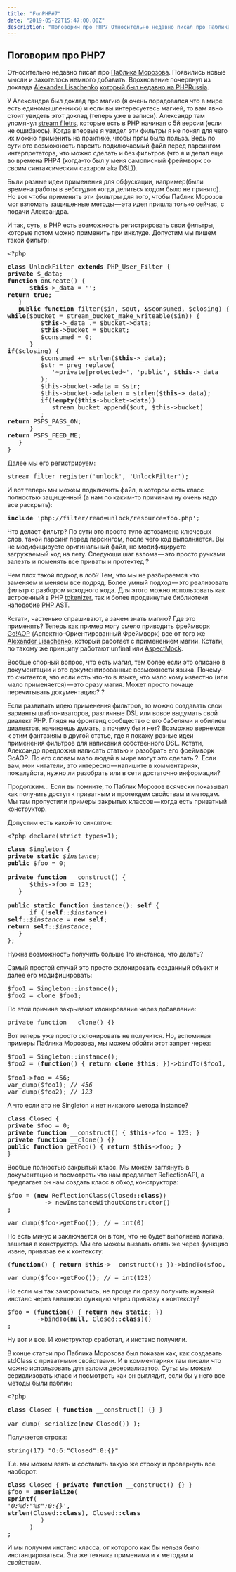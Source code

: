 ```yaml
---
title: "FunPHP#7"
date: "2019-05-22T15:47:00.00Z"
description: "Поговорим про PHP7 Относительно недавно писал про Паблика Морозова [https://medium.com/@frontman/php-access-to-private-and-prote"
---
```


<h2 id="-php7">Поговорим про PHP7</h2><!--kg-card-begin: html-->
<p>Относительно недавно писал про <a href="https://medium.com/@frontman/php-access-to-private-and-protected-b1028b974169" target="_blank" rel="noopener noreferrer">Паблика Морозова</a>. Появились новые мысли и захотелось немного добавить. Вдохновение почерпнул из доклада <a href="https://medium.com/u/bb77dc6767eb" target="_blank" rel="noopener noreferrer">Alexander Lisachenko</a> <a href="https://phprussia.ru/2019/abstracts/5151" target="_blank" rel="noopener noreferrer">который был недавно на PHPRussia</a>.</p>
<p>У Александра был доклад про магию (я очень порадовался что в мире есть единомышленники) и если вы интересуетесь магией, то вам явно стоит увидеть этот доклад (теперь уже в записи). Александр там упомянул <a href="https://www.php.net/manual/en/filters.php" target="_blank" rel="noopener noreferrer">stream filetrs</a>, которые есть в PHP начиная с 5й версии (если не ошибаюсь). Когда впервые я увидел эти фильтры я не понял для чего их можно применить на практике, чтобы прям была польза. Ведь по сути это возможность парсить подключаемый файл перед парсингом интерпретатора, что можно сделать и без фильтров (что я и делал еще во времена PHP4 (когда-то был у меня самописный фреймворк со своим синтаксическим сахаром aka DSL)).</p>
<p>Были разные идеи применения для обфускации, например(были времена работы в вебстудии когда делиться кодом было не принято). Но вот чтобы применить эти фильтры для того, чтобы Паблик Морозов мог взломать защищенные методы — эта идея пришла только сейчас, с подачи Александра.</p>
<p>И так, суть, в PHP есть возможность регистрировать свои фильтры, которые потом можно применить при инклуде. Допустим мы пишем такой фильтр:</p>
<pre>&lt;?php</pre>
<pre><strong>class</strong> UnlockFilter <strong>extends</strong> PHP_User_Filter {<br><strong>private</strong> $_data;<em><br></em><strong>function</strong> onCreate() {<br>      $<strong>this</strong>-&gt;_data = '';<br><strong>return</strong> <strong>true</strong>;<br>   }<br><strong>   public</strong> <strong>function</strong> filter($in, $out, <strong>&amp;</strong>$consumed, $closing) {<em><br></em><strong>while</strong>($bucket = stream_bucket_make_writeable($in)) {<br>         $<strong>this</strong>-&gt;_data .= $bucket-&gt;data;<br>         $<strong>this</strong>-&gt;bucket = $bucket;<br>         $consumed = 0;<br>      }<em><br></em><strong>if</strong>($closing) {<br>         $consumed += strlen($<strong>this</strong>-&gt;_data);<br>         $str = preg_replace(<br>            '~private|protected~', 'public', $<strong>this</strong>-&gt;_data<br>         );<br>         $this-&gt;bucket-&gt;data = $str;<br>         $this-&gt;bucket-&gt;datalen = strlen($<strong>this</strong>-&gt;_data);<br>         if(!<strong>empty</strong>($<strong>this</strong>-&gt;bucket-&gt;data))<br>            stream_bucket_append($out, $this-&gt;bucket)<br>         ;<br><strong>return</strong> PSFS_PASS_ON;<br>      }<br><strong>return</strong> PSFS_FEED_ME;<br>   }<br>}</pre>
<p>Далее мы его регистрируем:</p>
<pre>stream_filter_register('unlock', 'UnlockFilter');</pre>
<p>И вот теперь мы можем подключить файл, в котором есть класс полностью защищенный (а нам по каким-то причинам ну очень надо все раскрыть):</p>
<pre><strong>include</strong> 'php://filter/read=unlock/resource=foo.php';</pre>
<p>Что делает фильтр? По сути это просто тупо автозамена ключевых слов, такой парсинг перед парсингом, после чего код выполняется. Вы не модифицируете оригинальный файл, но модифицируете загружаемый код на лету. Следующи шаг взлома — это просто ручками залезть и поменять все приваты и протектед ?</p>
<p>Чем плох такой подход в лоб? Тем, что мы не разбираемся что заменяем и меняем все подряд. Более умный подход — это реализовать фильтр с разбором исходного кода. Для этого можно использовать как встроенный в PHP <a href="https://www.php.net/manual/ru/book.tokenizer.php" target="_blank" rel="noopener noreferrer">tokenizer</a>, так и более продвинутые библиотеки наподобие <a href="https://pecl.php.net/package/ast" target="_blank" rel="noopener noreferrer">PHP AST</a>.</p>
<p>Кстати, частенько спрашивают, а зачем знать магию? Где это применять? Теперь как пример могу смело приводить фреймворк <a href="https://github.com/goaop/framework" target="_blank" rel="noopener noreferrer">Go!AOP</a> (Аспектно-Ориентированный Фреймворк) все от того же <a href="https://medium.com/u/bb77dc6767eb" target="_blank" rel="noopener noreferrer">Alexander Lisachenko</a>, который работает с применением магии. Кстати, по такому же принципу работают unfinal или <a href="https://github.com/Codeception/AspectMock" target="_blank" rel="noopener noreferrer">AspectMock</a>.</p>
<p>Вообще спорный вопрос, что есть магия, тем более если это описано в документации и это документированные возможности языка. Почему-то считается, что если есть что-то в языке, что мало кому известно (или мало применяется) — это сразу магия. Может просто почаще перечитывать документацию? ?</p>
<p>Если развивать идею применения фильтров, то можно создавать свои варианты шаблонизаторов, различные DSL или вовсе выдумать свой диалект PHP. Глядя на фронтенд сообщество с его бабелями и обилием диалектов, начинаешь думать, а почему бы и нет? Возможно вернемся к этим фантазиям в другой статье, где я покажу разные идеи применения фильтров для написания собственного DSL. Кстати, Александр предложил написать статью и разобрать его фреймворк GoAOP. По его словам мало людей в мире могут это сделать ?. Если вам, мои читатели, это интересно — напишите в комментариях, пожалуйста, нужно ли разобрать или в сети достаточно информации?</p>
<p>Продолжим… Если вы помните, то Паблик Морозов всячески показывал как получить доступ к приватным и протекдем свойствам и методам. Мы там пропустили примеры закрытых классов — когда есть приватный конструктор.</p>
<p>Допустим есть какой-то синглтон:</p>
<pre>&lt;?php declare(strict_types=1);</pre>
<pre><strong>class</strong> Singleton {<br><strong>private</strong> <strong>static</strong> <em>$instance</em>;<br><strong>public</strong> $foo = 0;<br><br><strong>private</strong> <strong>function</strong> __construct() {<br>      $this-&gt;foo = 123;<br>   }<br><br><strong>public</strong> <strong>static</strong> <strong>function</strong> instance(): <strong>self</strong> {<br>      if (!<strong>self</strong>::<em>$instance</em>)<br><strong>self</strong>::<em>$instance </em>= <strong>new</strong> <strong>self</strong>;<br><strong>return</strong> <strong>self</strong>::<em>$instance</em>;<br>   }<br>};</pre>
<p>Нужна возможность получить больше 1го инстанса, что делать?</p>
<p>Самый простой случай это просто склонировать созданный объект и далее его модифицировать:</p>
<pre>$foo1 = Singleton::instance();<br>$foo2 = clone $foo1;</pre>
<p>По этой причине закрывают клонирование через добавление:</p>
<pre>private function __clone() {}</pre>
<p>Вот теперь уже просто склонировать не получится. Но, вспоминая примеры Паблика Морозова, мы можем обойти этот запрет через:</p>
<pre>$foo1 = Singleton::instance();<br>$foo2 = (<strong>function</strong>() { <strong>return</strong> <strong>clone</strong> $<strong>this</strong>; })-&gt;bindTo($foo1, Singleton::<strong>class</strong>)();<br><br>$foo1-&gt;foo = 456;<br>var_dump($foo1); <em>// 456<br></em>var_dump($foo2); <em>// 123</em></pre>
<p>А что если это не Singleton и нет никакого метода instance?</p>
<pre><strong>class</strong> Closed {<br><strong>private</strong> $foo = 0;<br><strong>private</strong> <strong>function</strong> __construct() { $<strong>this</strong>-&gt;foo = 123; }<br><strong>private</strong> <strong>function</strong> __clone() {}<br><strong>public</strong> <strong>function</strong> getFoo() { <strong>return</strong> $<strong>this</strong>-&gt;foo; }<br>}</pre>
<p>Вообще полностью закрытый класс. Мы можем заглянуть в документацию и посмотреть что нам предлагает ReflectionAPI, а предлагает он нам создать класс в обход конструктора:</p>
<pre>$foo = (<strong>new</strong> ReflectionClass(Closed::<strong>class</strong>))<br>          -&gt; newInstanceWithoutConstructor()<br>;</pre>
<pre>var_dump($foo-&gt;getFoo()); // = int(0)</pre>
<p>Но есть минус и заключается он в том, что не будет выполнена логика, зашитая в конструктор. Мы его можем вызвать опять же через функцию извне, привязав ее к контексту:</p>
<pre>(<strong>function</strong>() { <strong>return</strong> $<strong>this</strong>-&gt;__construct(); })-&gt;bindTo($foo, Closed::<strong>class</strong>)();</pre>
<pre>var_dump($foo-&gt;getFoo()); // = int(123)</pre>
<p>Но если мы так заморочились, не проще ли сразу получить нужный инстанс через внешнюю функцию через привязку к контексту?</p>
<pre>$foo = (<strong>function</strong>() { <strong>return</strong> <strong>new</strong> <strong>static</strong>; })<br>        -&gt;bindTo(<strong>null</strong>, Closed::<strong>class</strong>)()<br>;</pre>
<p>Ну вот и все. И конструктор сработал, и инстанс получили.</p>
<p>В конце статьи про Паблика Морозова был показан хак, как создавать stdClass с приватными свойствами. И в комментариях там писали что можно использовать для взлома десериализатор. Суть: мы можем сериализовать класс и посмотреть как он выглядит, если бы у него все методы были паблик:</p>
<pre>&lt;?php</pre>
<pre><strong>class</strong> Closed { <strong>function</strong> __construct() {} }<br><br>var_dump( serialize(<strong>new</strong> Closed()) );</pre>
<p>Получается строка:</p>
<pre>string(17) "O:6:"Closed":0:{}"</pre>
<p>Т.е. мы можем взять и составить такую же строку и провернуть все наоборот:</p>
<pre><strong>class</strong> Closed { <strong>private</strong> <strong>function</strong> __construct() {} }<br>$foo = <strong>unserialize</strong>(<br><strong>sprintf</strong>(<br><em>'O:%d:"%s":0:{}'</em>,<br><strong>strlen</strong>(Closed::<strong>class</strong>), Closed::<strong>class</strong><br>         )<br>      )<br>;</pre>
<p>И мы получим инстанс класса, от которого как бы нельзя было инстанцироваться. Эта же техника применима и к методам и свойствам.</p>

<!--kg-card-end: html-->

